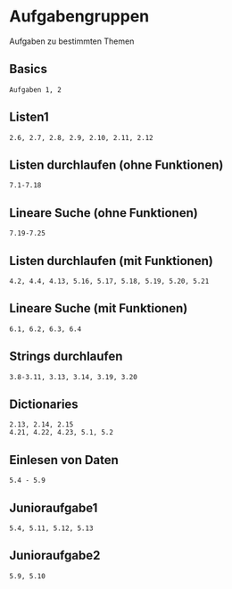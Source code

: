 # Aufgabengruppen
Aufgaben zu bestimmten Themen

## Basics
```
Aufgaben 1, 2
```

## Listen1
```
2.6, 2.7, 2.8, 2.9, 2.10, 2.11, 2.12
```

## Listen durchlaufen (ohne Funktionen)
```
7.1-7.18
```

## Lineare Suche (ohne Funktionen)
```
7.19-7.25
```

## Listen durchlaufen (mit Funktionen)
```
4.2, 4.4, 4.13, 5.16, 5.17, 5.18, 5.19, 5.20, 5.21
```

## Lineare Suche (mit Funktionen)
```
6.1, 6.2, 6.3, 6.4
```

## Strings durchlaufen
```
3.8-3.11, 3.13, 3.14, 3.19, 3.20
```

## Dictionaries
```
2.13, 2.14, 2.15
4.21, 4.22, 4.23, 5.1, 5.2
```

## Einlesen von Daten
```
5.4 - 5.9
```

## Junioraufgabe1
```
5.4, 5.11, 5.12, 5.13
```

## Junioraufgabe2
```
5.9, 5.10
```






